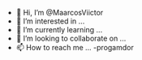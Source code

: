 - 👋 Hi, I’m @MaarcosViictor
- 👀 I’m interested in ...
- 🌱 I’m currently learning ...
- 💞️ I’m looking to collaborate on ...
- 📫 How to reach me ...
-progamdor
<!---
MaarcosViictor/MaarcosViictor is a ✨ special ✨ repository because its `README.md` (this file) appears on your GitHub profile.
You can click the Preview link to take a look at your changes.
--->
